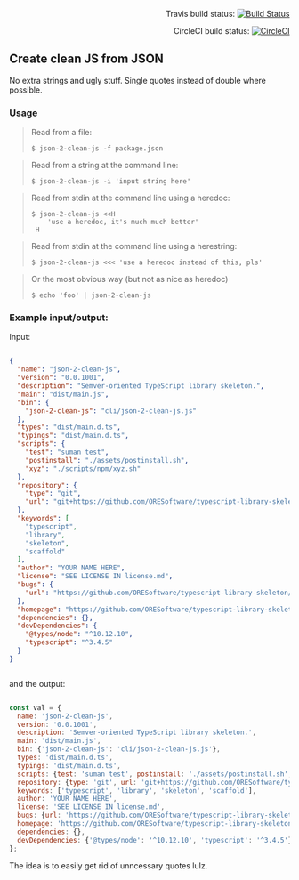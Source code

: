 
<div align="right">

Travis build status:
[![Build Status](https://travis-ci.org/ORESoftware/typescript-library-skeleton.svg?branch=master)](https://travis-ci.org/ORESoftware/typescript-library-skeleton)

CircleCI build status:
[![CircleCI](https://circleci.com/gh/ORESoftware/typescript-library-skeleton/tree/master.svg?style=svg)](https://circleci.com/gh/ORESoftware/typescript-library-skeleton/tree/master)

</div>

## Create clean JS from JSON

No extra strings and ugly stuff. Single quotes instead of double where possible.


### Usage

>
>  Read from a file:
>
>```
> $ json-2-clean-js -f package.json    
>```
>


>
>  Read from a string at the command line:
>
>```
> $ json-2-clean-js -i 'input string here'    
>```
>


>
>  Read from stdin at the command line using a heredoc:
>
>```
> $ json-2-clean-js <<H
>     'use a heredoc, it's much much better'
>  H  
>```
>

>
>  Read from stdin at the command line using a herestring:
>
>```
> $ json-2-clean-js <<< 'use a heredoc instead of this, pls'
>```
>



>
>  Or the most obvious way (but not as nice as heredoc)
>
>```
> $ echo 'foo' | json-2-clean-js
>```
>



### Example input/output:


Input:

```json

{
  "name": "json-2-clean-js",
  "version": "0.0.1001",
  "description": "Semver-oriented TypeScript library skeleton.",
  "main": "dist/main.js",
  "bin": {
    "json-2-clean-js": "cli/json-2-clean-js.js"
  },
  "types": "dist/main.d.ts",
  "typings": "dist/main.d.ts",
  "scripts": {
    "test": "suman test",
    "postinstall": "./assets/postinstall.sh",
    "xyz": "./scripts/npm/xyz.sh"
  },
  "repository": {
    "type": "git",
    "url": "git+https://github.com/ORESoftware/typescript-library-skeleton.git"
  },
  "keywords": [
    "typescript",
    "library",
    "skeleton",
    "scaffold"
  ],
  "author": "YOUR NAME HERE",
  "license": "SEE LICENSE IN license.md",
  "bugs": {
    "url": "https://github.com/ORESoftware/typescript-library-skeleton/issues"
  },
  "homepage": "https://github.com/ORESoftware/typescript-library-skeleton#readme",
  "dependencies": {},
  "devDependencies": {
    "@types/node": "^10.12.10",
    "typescript": "^3.4.5"
  }
}



```

and the output:


```js

const val = {
  name: 'json-2-clean-js',
  version: '0.0.1001',
  description: 'Semver-oriented TypeScript library skeleton.',
  main: 'dist/main.js',
  bin: {'json-2-clean-js': 'cli/json-2-clean-js.js'},
  types: 'dist/main.d.ts',
  typings: 'dist/main.d.ts',
  scripts: {test: 'suman test', postinstall: './assets/postinstall.sh', xyz: './scripts/npm/xyz.sh'},
  repository: {type: 'git', url: 'git+https://github.com/ORESoftware/typescript-library-skeleton.git'},
  keywords: ['typescript', 'library', 'skeleton', 'scaffold'],
  author: 'YOUR NAME HERE',
  license: 'SEE LICENSE IN license.md',
  bugs: {url: 'https://github.com/ORESoftware/typescript-library-skeleton/issues'},
  homepage: 'https://github.com/ORESoftware/typescript-library-skeleton#readme',
  dependencies: {},
  devDependencies: {'@types/node': '^10.12.10', 'typescript': '^3.4.5'}
};


```


The idea is to easily get rid of unncessary quotes lulz.

